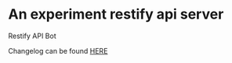 <!-- markdownlint-disable MD033 -->

# An experiment restify api server

Restify API Bot

Changelog can be found <a href="/CHANGELOG.md">HERE</a>